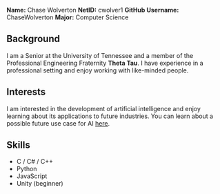 **Name:** Chase Wolverton
**NetID:** cwolver1
**GitHub Username:** ChaseWolverton
**Major:** Computer Science

## Background  
I am a Senior at the University of Tennessee and a member of the Professional Engineering Fraternity **Theta Tau**. 
I have experience in a professional setting and enjoy working with like-minded people.

## Interests  
I am interested in the development of artificial intelligence and enjoy learning about its applications 
to future industries. You can learn about a possible future use case for AI [here](https://digitalreality.ieee.org/publications/ai-in-virtual-reality).

## Skills  
- C / C# / C++
- Python
- JavaScript
- Unity (beginner)
